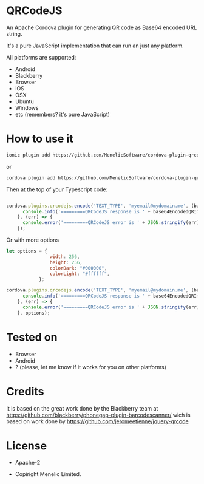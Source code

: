 
# QRCodeJS

An Apache Cordova plugin for generating QR code as Base64 encoded URL string.

It's a pure JavaScript implementation that can run an just any platform.

 All platforms are supported:
 * Android
 * Blackberry
 * Browser
 * iOS
 * OSX
 * Ubuntu
 * Windows
 * etc (remembers? it's pure JavaScript)

# How to use it

```bash
ionic plugin add https://github.com/MenelicSoftware/cordova-plugin-qrcodejs.git
```
or

```bash
cordova plugin add https://github.com/MenelicSoftware/cordova-plugin-qrcodejs.git
```

Then at the top of your  Typescript code:
```declare var cordova: any
```

```javascript
cordova.plugins.qrcodejs.encode('TEXT_TYPE', 'myemail@mydomain.me', (base64EncodedQRImage) => {
      console.info('=========QRCodeJS response is ' + base64EncodedQRImage);
    }, (err) => {
      console.error('=========QRCodeJS error is ' + JSON.stringify(err));
    });

```

Or with more options

```javascript
let options = {
				width: 256,
				height: 256,
				colorDark: "#000000",
				colorLight: "#ffffff",
			};

cordova.plugins.qrcodejs.encode('TEXT_TYPE', 'myemail@mydomain.me', (base64EncodedQRImage) => {
      console.info('=========QRCodeJS response is ' + base64EncodedQRImage);
    }, (err) => {
      console.error('=========QRCodeJS error is ' + JSON.stringify(err));
    }, options);
```



# Tested on
* Browser
* Android
* ? (please, let me know if it works for you on other platforms)


# Credits
It is based on the great work done by the Blackberry team at
https://github.com/blackberry/phonegap-plugin-barcodescanner/
wich is based on work done by https://github.com/jeromeetienne/jquery-qrcode


# License

* Apache-2

* Copiright Menelic Limited.

